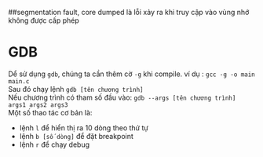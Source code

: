 ##segmentation fault, core dumped là lỗi xảy ra khi truy cập vào vùng nhớ không được cấp phép </br>
# GDB
Dể sử dụng `gdb`, chúng ta cần thêm cờ `-g` khi compile. ví dụ : `gcc -g -o main main.c` </br>
Sau đó chạy lệnh `gdb [tên chương trình]` </br>
Nếu chương trình có tham số đầu vào: `gdb --args [tên chương trình] args1 args2 args3` </br>
Một số thao tác cơ bản là:
- lệnh `l` để hiển thị ra 10 dòng theo thứ tự </br>
- lệnh `b [số dòng]` để đặt breakpoint
- lệnh `r` để chạy debug
